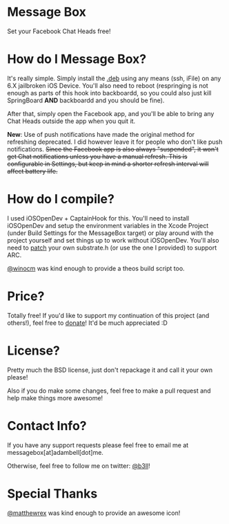 Message Box
=============

Set your Facebook Chat Heads free!

How do I Message Box?
=============

It's really simple. Simply install the [.deb](https://github.com/b3ll/MessageBox/raw/master/Packages/ca.adambell.MessageBox_1.0-4_iphoneos-arm.deb) using any means (ssh, iFile) on any 6.X jailbroken iOS Device. You'll also need to reboot (respringing is not enough as parts of this hook into backboardd, so you could also just kill SpringBoard **AND** backboardd and you should be fine).

After that, simply open the Facebook app, and you'll be able to bring any Chat Heads outside the app when you quit it.

**New**: Use of push notifications have made the original method for refreshing deprecated. I did however leave it for people who don't like push notifications.
<del> Since the Facebook app is also always "suspended", it won't get Chat notifications unless you have a manual refresh. This is configurable in Settings, but keep in mind a shorter refresh interval will affect battery life. </del>


How do I compile?
=============

I used iOSOpenDev + CaptainHook for this. You'll need to install iOSOpenDev and setup the environment variables in the Xcode Project (under Build Settings for the MessageBox target) or play around with the project yourself and set things up to work without iOSOpenDev. You'll also need to [patch](https://github.com/kokoabim/iOSOpenDev/pull/15) your own substrate.h (or use the one I provided) to support ARC.

[@winocm](https://www.twitter.com/winocm) was kind enough to provide a theos build script too.

Price?
=============

Totally free! If you'd like to support my continuation of this project (and others!), feel free to [donate](http://www.adambell.ca/donate/)! It'd be much appreciated :D

License?
=============

Pretty much the BSD license, just don't repackage it and call it your own please! 

Also if you do make some changes, feel free to make a pull request and help make things more awesome!

Contact Info?
=============

If you have any support requests please feel free to email me at messagebox[at]adambell[dot]me.

Otherwise, feel free to follow me on twitter: [@b3ll](https://www.twitter.com/b3ll)!

Special Thanks
=============

[@matthewrex](https://www.twitter.com/matthewrex) was kind enough to provide an awesome icon!
